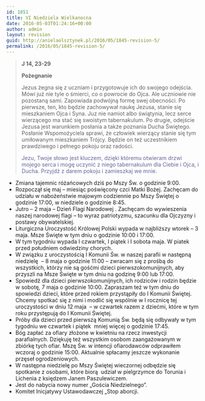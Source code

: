 ```yaml
---
id: 1851
title: VI Niedziela Wielkanocna
date: 2016-05-03T01:24:16+00:00
author: admin
layout: revision
guid: http://anielaolsztynek.pl/2016/05/1845-revision-5/
permalink: /2016/05/1845-revision-5/
---
```

> **J 14, 23-29**
> 
> **Pożegnanie**
> 
> Jezus żegna się z uczniam i przygotowuje ich do swojego odejścia. Mówi już nie tyle o śmierci, co o powrocie do Ojca. Ale uczniowie nie pozostaną sami. Zapowiada podwójną formę swej obecności. Po pierwsze, ten, kto będzie zachowywał naukę Jezusa, stanie się mieszkaniem Ojca i Syna. Juz nie namiot albo świątynia, lecz serce wierzącego ma stać się swoistym tabernakulum. Po drugie, odejście Jezusa jest warunkiem posłania a także poznania Ducha Świętego. Posłanie Wspomożyciela sprawi, że człowiek wierzący stanie się tym umiłowanym mieszkaniem Trójcy. Będzie on też uczestnikiem prawdziwego i pełnego pokoju oraz radości.
> 
> <span style="color: #666699;">Jezu, Twoje słowo jest kluczem, dzięki któremu otwieram drzwi mojego serca i mogę uczynić z niego tabernakulum dla Ciebie i Ojca, i Ducha. Przyjdź z darem pokoju i zamieszkaj we mnie. </span>

  * Zmiana tajemnic różańcowych dziś po Mszy Św. o godzinie 9:00.
  * Rozpoczął się maj &#8211; miesiąc poświęcony czci Matki Bożej. Zachęcam do udziału w nabożeństwie majowym codziennie po Mszy Świętej o godzinie 17:00, w niedziele o godzinie 8:45.
  * Jutro &#8211; 2 maja &#8211; Dzień Flagi Narodowej . Zachęcam do wywieszenia naszej narodowej flagi &#8211; to wyraz patriotyzmu, szacunku dla Ojczyzny i postawy obywatelskiej.
  * Liturgiczna Uroczystość Królowej Polski wypada w najbliższy wtorek &#8211; 3 maja. Msze Święte w tym dniu o godzinie 10:00 i 17:00.
  * W tym tygodniu wypada I czwartek, I piątek i I sobota maja. W piatek przed południem odwiedziny chorych.
  * W związku z uroczystością I Komunii Św. w naszej parafii w następną niedzielę  &#8211; 8 maja o godzinie 11:00 – zwracam się z prośbą do wszystkich, którzy nie są gośćmi dzieci pierwszokomunijnych, aby przyszli na Msze Święte w tym dniu na godzinę 9:00 lub 17:00.
  * Spowiedź dla dzieci pierwszokomunijnych, ich rodziców i rodzin będzie w sobotę, 7 maja o godzinie 10:00. Zapraszam też w tym dniu do spowiedzi dzieci, które przed rokiem przystąpiły do I Komunii Świętej. Chcemy spotkać się z nimi i modlić się wspólnie w I rocznicę tej uroczystości w dniu 12 maja  &#8211; w czwartek razem z dziećmi, które w tym roku przystępują do I Komunii Świętej.
  * Próby dla dzieci przed pierwszą Komunią Św. będą się odbywały w tym tygodniu we czwartek i piątek  mniej więcej o godzinie 17:45.
  * Bóg zapłać za ofiary złożone w kwietniu na rzecz inwestycji parafialnych. Dziękuję też wszystkim osobom zaangażowanym w zbiórkę tych ofiar. Mszę Św. w intencji ofiarodawców odprawiłem wczoraj o godzinie 15:00. Aktualnie spłacamy jeszcze wykonanie przęseł ogrodzeniowych.
  * W następna niedzielę po Mszy Świętej wieczornej odbędzie się spotkanie z osobami, które biorą  udział w pielgrzymce do Torunia i Lichenia z księdzem Janem Paszulewiczem.
  * Jest do nabycia nowy numer &#8222;Gościa Niedzielnego&#8221;.
  * Komitet Inicjatywy Ustawodawczej &#8222;Stop aborcji.